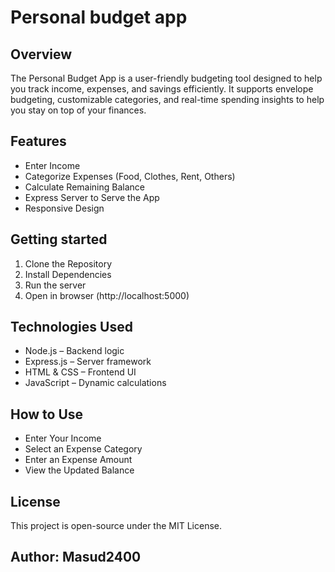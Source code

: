 # Personal budget app

## Overview

The Personal Budget App is a user-friendly budgeting tool designed to help you track income, expenses, and savings efficiently. It supports envelope budgeting, customizable categories, and real-time spending insights to help you stay on top of your finances.

## Features

* Enter Income 
* Categorize Expenses (Food, Clothes, Rent, Others)  
* Calculate Remaining Balance
* Express Server to Serve the App
* Responsive Design

## Getting started

1. Clone the Repository
2. Install Dependencies
3. Run the server
4. Open in browser (http://localhost:5000)

## Technologies Used

* Node.js – Backend logic
* Express.js – Server framework
* HTML & CSS – Frontend UI
* JavaScript – Dynamic calculations

## How to Use

* Enter Your Income
* Select an Expense Category
* Enter an Expense Amount
* View the Updated Balance

## License

This project is open-source under the MIT License.

## Author: Masud2400

